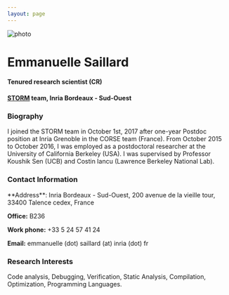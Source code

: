 ```yaml
---
layout: page
---
```


<div class="page-header row">
<div class="col-sm-2 prof-picture"><img src="{{site.baseurl}}/resources/moi.jpg" title="photo"/></div>
<div class="col-sm-10"><h1>Emmanuelle Saillard</h1></div>
<div class="col-sm-10"><h4>Tenured research scientist (CR)</h4></div>
<div class="col-sm-10"><h4> <a href="https://team.inria.fr/storm/" target="_blank">STORM</a> team, Inria Bordeaux - Sud-Ouest </h4></div>
</div>





<div class="panel panel-info" markdown="1">
  <div class="panel-heading">
    <h3 class="panel-title">Biography</h3>
  </div>
  <div class="panel-body">
I joined the STORM team in October 1st, 2017 after one-year Postdoc position at Inria Grenoble in the CORSE team (France). From October 2015 to October 2016, I was employed as a postdoctoral researcher at the University of California Berkeley (USA). I was supervised by Professor Koushik Sen (UCB) and Costin Iancu (Lawrence Berkeley National Lab). 
  </div>
</div>

<div class="panel panel-info" markdown="1">
  <div class="panel-heading">
    <h3 class="panel-title"><span class="glyphicon glyphicon-envelope"></span> Contact Information</h3>
  </div>
  <div class="panel-body">
<p  markdown="1">**Address**: Inria Bordeaux - Sud-Ouest, 200 avenue de la vieille tour, 33400 Talence cedex, France</p>
<p><b>Office:</b> B236 </p>
<p><b>Work phone:</b> +33 5 24 57 41 24 </p>
<p><b>Email:</b> emmanuelle (dot) saillard (at) inria (dot) fr </p>
  </div>
</div>


<div class="panel panel-info" markdown="1">
  <div class="panel-heading">
    <h3 class="panel-title">Research Interests</h3>
  </div>
  <div class="panel-body">
Code analysis, Debugging, Verification, Static Analysis, Compilation, Optimization, Programming Languages.
  </div>
</div>



